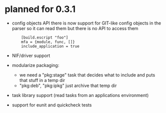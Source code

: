 # planned for 0.3.1

- config objects API
  there is now support for GIT-like config objects in the parser
  so it can read them but there is no API to access them

          [build.escript "foo"]
          mfa = {module, func, []}
          include_application = true

- NIF/driver support
- modularize packaging:
    - we need a "pkg:stage" task that decides what to include and puts that stuff in a temp dir
    - "pkg:deb", "pkg:ipkg" just archive that temp dir
- task library support (read tasks from an applications environment)
- support for eunit and quickcheck tests
